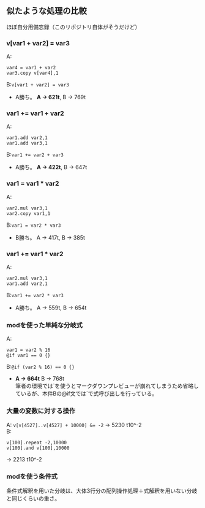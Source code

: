## 似たような処理の比較
ほぼ自分用備忘録（このリポジトリ自体がそうだけど）  
  
### v[var1 + var2] = var3
A: 
```
var4 = var1 + var2
var3.copy v[var4],1
```

B:`v[var1 + var2] = var3`
- A勝ち。 **A -> 621t**, B -> 769t
  
### var1 += var1 + var2
A:
```
var1.add var2,1
var1.add var3,1
```

B:`var1 += var2 + var3`
- A勝ち。 **A -> 422t**, B -> 647t
 
### var1 = var1 * var2
A:
```
var2.mul var3,1
var2.copy var1,1
```

B:`var1 = var2 * var3`
- B勝ち。 A -> 417t, B -> 385t
  
### var1 += var1 * var2
A:
```
var2.mul var3,1
var1.add var2,1
```

B:`var1 += var2 * var3`
- A勝ち。 A -> 559t, B -> 654t
 

### modを使った単純な分岐式
A:
```
var1 = var2 % 16
@if var1 == 0 {}
```
B:`@if (var2 % 16) == 0 {}`
-  **A -> 664t** B -> 768t  
筆者の環境では\`を使うとマークダウンプレビューが崩れてしまうため省略しているが、本件Bの@if文では\`で式呼び出しを行っている。  


### 大量の変数に対する操作  
A: `v[v[4527]..v[4527] + 10000] &= -2` -> 5230 t10^-2  
B:
```
v[100].repeat -2,10000
v[100].and v[100],10000
```
-> 2213 t10^-2  
  
### modを使う条件式  

  
条件式解釈を用いた分岐は、大体3行分の配列操作処理＋式解釈を用いない分岐と同じくらいの重さ。
